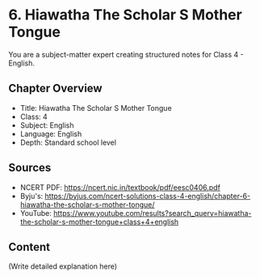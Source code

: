 # 6. Hiawatha The Scholar S Mother Tongue

You are a subject-matter expert creating structured notes for Class 4 - English.

## Chapter Overview
- Title: Hiawatha The Scholar S Mother Tongue
- Class: 4
- Subject: English
- Language: English
- Depth: Standard school level

## Sources
- NCERT PDF: https://ncert.nic.in/textbook/pdf/eesc0406.pdf
- Byju's: https://byjus.com/ncert-solutions-class-4-english/chapter-6-hiawatha-the-scholar-s-mother-tongue/
- YouTube: https://www.youtube.com/results?search_query=hiawatha-the-scholar-s-mother-tongue+class+4+english

## Content
(Write detailed explanation here)
